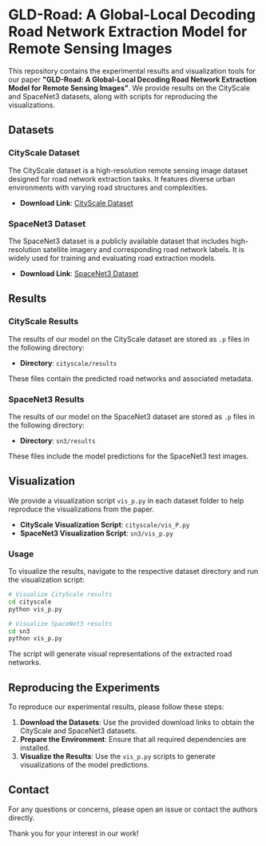 # GLD-Road: A Global-Local Decoding Road Network Extraction Model for Remote Sensing Images

This repository contains the experimental results and visualization tools for our paper **"GLD-Road: A Global-Local Decoding Road Network Extraction Model for Remote Sensing Images"**. We provide results on the CityScale and SpaceNet3 datasets, along with scripts for reproducing the visualizations.

## Datasets

### CityScale Dataset

The CityScale dataset is a high-resolution remote sensing image dataset designed for road network extraction tasks. It features diverse urban environments with varying road structures and complexities.

- **Download Link**: [CityScale Dataset](https://drive.google.com/drive/folders/1FlMcO3Jr8W4qboZUwxgRn6AlYc-AuxQ2)

### SpaceNet3 Dataset

The SpaceNet3 dataset is a publicly available dataset that includes high-resolution satellite imagery and corresponding road network labels. It is widely used for training and evaluating road extraction models.

- **Download Link**: [SpaceNet3 Dataset](https://drive.google.com/drive/folders/1uABt127ehNBQyfCnv6OND841ZrUlhmNB)

## Results

### CityScale Results

The results of our model on the CityScale dataset are stored as `.p` files in the following directory:

- **Directory**: `cityscale/results`

These files contain the predicted road networks and associated metadata.

### SpaceNet3 Results

The results of our model on the SpaceNet3 dataset are stored as `.p` files in the following directory:

- **Directory**: `sn3/results`

These files include the model predictions for the SpaceNet3 test images.

## Visualization

We provide a visualization script `vis_p.py` in each dataset folder to help reproduce the visualizations from the paper.

- **CityScale Visualization Script**: `cityscale/vis_P.py`
- **SpaceNet3 Visualization Script**: `sn3/vis_p.py`

### Usage

To visualize the results, navigate to the respective dataset directory and run the visualization script:

```bash
# Visualize CityScale results
cd cityscale
python vis_p.py

# Visualize SpaceNet3 results
cd sn3
python vis_p.py
```

The script will generate visual representations of the extracted road networks.

## Reproducing the Experiments

To reproduce our experimental results, please follow these steps:

1. **Download the Datasets**: Use the provided download links to obtain the CityScale and SpaceNet3 datasets.
2. **Prepare the Environment**: Ensure that all required dependencies are installed.
3. **Visualize the Results**: Use the `vis_p.py` scripts to generate visualizations of the model predictions.

## Contact

For any questions or concerns, please open an issue or contact the authors directly.


Thank you for your interest in our work!